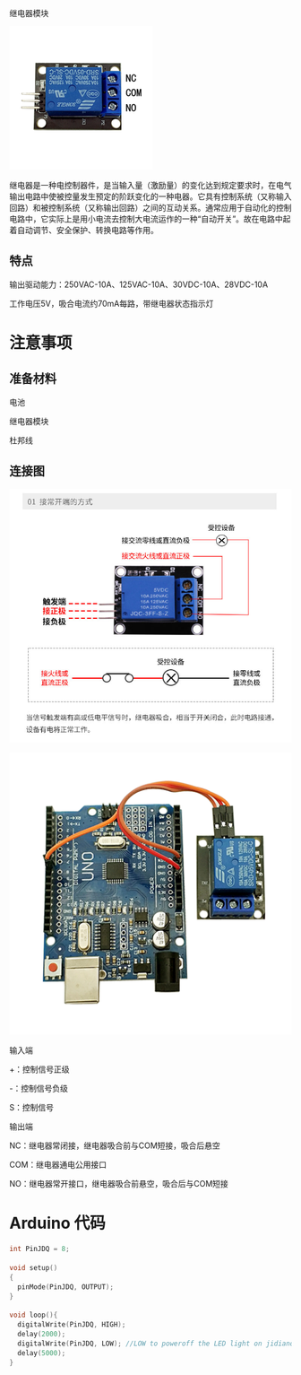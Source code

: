 继电器模块

![](/assets/继电器模块4.png)

继电器是一种电控制器件，是当输入量（激励量）的变化达到规定要求时，在电气输出电路中使被控量发生预定的阶跃变化的一种电器。它具有控制系统（又称输入回路）和被控制系统（又称输出回路）之间的互动关系。通常应用于自动化的控制电路中，它实际上是用小电流去控制大电流运作的一种“自动开关”。故在电路中起着自动调节、安全保护、转换电路等作用。

## 特点

输出驱动能力：250VAC-10A、125VAC-10A、30VDC-10A、28VDC-10A

工作电压5V，吸合电流约70mA每路，带继电器状态指示灯

# 注意事项

## 准备材料

电池

继电器模块

杜邦线

## 连接图

![](/assets/jidianqilianjie.png)

![](/assets/继电器链接图.png)

输入端

+：控制信号正级

-：控制信号负级

S：控制信号

输出端

NC：继电器常闭接，继电器吸合前与COM短接，吸合后悬空

COM：继电器通电公用接口

NO：继电器常开接口，继电器吸合前悬空，吸合后与COM短接

# Arduino 代码

```cpp
int PinJDQ = 8; 

void setup()
{
  pinMode(PinJDQ, OUTPUT); 
} 

void loop(){
  digitalWrite(PinJDQ, HIGH);
  delay(2000);
  digitalWrite(PinJDQ, LOW); //LOW to poweroff the LED light on jidianqi
  delay(5000);
}
```



